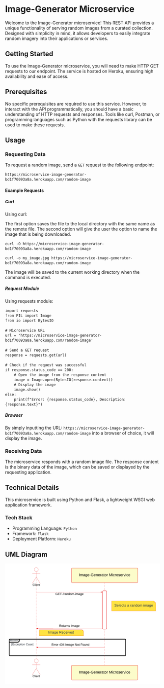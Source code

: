 # Image-Generator Microservice

Welcome to the Image-Generator microservice! This REST API provides a unique functionality of serving random images from a curated collection. Designed with simplicity in mind, it allows developers to easily integrate random imagery into their applications or services.

## Getting Started

To use the Image-Generator microservice, you will need to make HTTP GET requests to our endpoint. The service is hosted on Heroku, ensuring high availability and ease of access.

## Prerequisites

No specific prerequisites are required to use this service. However, to interact with the API programmatically, you should have a basic understanding of HTTP requests and responses. Tools like curl, Postman, or programming languages such as Python with the requests library can be used to make these requests.

## Usage

### Requesting Data

To request a random image, send a `GET` request to the following endpoint:

```
https://microservice-image-generator-bd1f70093a8a.herokuapp.com/random-image
```

#### Example Requests

##### Curl

Using curl: 

The first option saves the file to the local directory with the same name as the remote file. The second option will give the user the option to name the image that is being downloaded.

```
curl -O https://microservice-image-generator-bd1f70093a8a.herokuapp.com/random-image
```

```
curl -o my_image.jpg https://microservice-image-generator-bd1f70093a8a.herokuapp.com/random-image

```

The image will be saved to the current working directory when the command is executed.

##### Request Module

Using requests module: 

```
import requests
from PIL import Image
from io import BytesIO

# Microservice URL
url = 'https://microservice-image-generator-bd1f70093a8a.herokuapp.com/random-image'

# Send a GET request
response = requests.get(url)

# Check if the request was successful
if response.status_code == 200:
    # Open the image from the response content
    image = Image.open(BytesIO(response.content))
    # Display the image
    image.show()
else:
    print(f"Error: {response.status_code}, Description: {response.text}")
```

##### Browser

By simply inputting the URL: `https://microservice-image-generator-bd1f70093a8a.herokuapp.com/random-image` into a browser of choice, it will display the image.

### Receiving Data

The microservice responds with a random image file. The response content is the binary data of the image, which can be saved or displayed by the requesting application.

## Technical Details

This microservice is built using Python and Flask, a lightweight WSGI web application framework.

### Tech Stack

+ Programming Language: `Python`
+ Framework: `Flask`
+ Deployment Platform: `Heroku`

## UML Diagram

![UML diagram](diagram/UML.png)